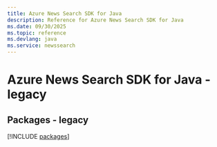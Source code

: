 ```yaml
---
title: Azure News Search SDK for Java
description: Reference for Azure News Search SDK for Java
ms.date: 09/30/2025
ms.topic: reference
ms.devlang: java
ms.service: newssearch
---
```

# Azure News Search SDK for Java - legacy
## Packages - legacy
[!INCLUDE [packages](news-search-index.md)]
